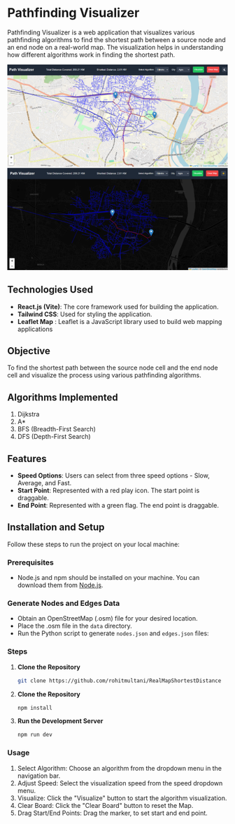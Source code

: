# Pathfinding Visualizer

Pathfinding Visualizer is a web application that visualizes various pathfinding algorithms to find the shortest path between a source node and an end node on a real-world map. The visualization helps in understanding how different algorithms work in finding the shortest path.

![Pathfinding Visualizer](./public/Images/Day.png)
![Pathfinding Visualizer](./public/Images/Night.png)

## Technologies Used

- **React.js (Vite)**: The core framework used for building the application.
- **Tailwind CSS**: Used for styling the application.
- **Leaflet Map** : Leaflet is a JavaScript library used to build web mapping applications

## Objective

To find the shortest path between the source node cell and the end node cell and visualize the process using various pathfinding algorithms.

## Algorithms Implemented

1. Dijkstra
2. A*
3. BFS (Breadth-First Search)
4. DFS (Depth-First Search)

## Features

- **Speed Options**: Users can select from three speed options - Slow, Average, and Fast.
- **Start Point**: Represented with a red play icon. The start point is draggable.
- **End Point**: Represented with a green flag. The end point is draggable.

## Installation and Setup

Follow these steps to run the project on your local machine:

### Prerequisites

- Node.js and npm should be installed on your machine. You can download them from [Node.js](https://nodejs.org/).

### Generate Nodes and Edges Data

 - Obtain an OpenStreetMap (.osm) file for your desired location.
 - Place the .osm file in the `data` directory.
 - Run the Python script to generate `nodes.json` and `edges.json` files:

### Steps

1. **Clone the Repository**

   ```bash
   git clone https://github.com/rohitmultani/RealMapShortestDistance
   
2. **Clone the Repository**


    ```bash
    npm install
3. **Run the Development Server**

    ```bash
    npm run dev

### Usage

1. Select Algorithm: Choose an algorithm from the dropdown menu in the navigation bar.
2. Adjust Speed: Select the visualization speed from the speed dropdown menu.
3. Visualize: Click the "Visualize" button to start the algorithm visualization.
4. Clear Board: Click the "Clear Board" button to reset the Map.
5. Drag Start/End Points: Drag the marker, to set start and end point.

